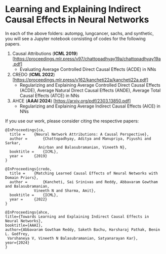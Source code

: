 # Learning and Explaining Indirect Causal Effects in Neural Networks


In each of the above folders: autompg, lungcancer, sachs, and synthetic, you will see a Jupyter notebook consisting of codes for the following papers.

1. Causal Attributions (**ICML 2019**) [https://proceedings.mlr.press/v97/chattopadhyay19a/chattopadhyay19a.pdf]
   - Evaluating Average Controlled Direct Causal Effects (ACDE) in NNs 
2. CREDO (**ICML 2022**) [https://proceedings.mlr.press/v162/kancheti22a/kancheti22a.pdf]
   - Regularizing and Explaining Average Controlled Direct Causal Effects (ACDE), Average Natural Direct Causal Effects (ANDE), Average Total Causal Effects (ATCE) in NNs
3. AHCE (**AAAI 2024**) [https://arxiv.org/pdf/2303.13850.pdf]
   - Regularizing and Explaining Average Indirect Causal Effects (AICE) in NNs
 
If you use our work, please consider citing the respective papers:
```
@InProceedings{ca,
  title = 	 {Neural Network Attributions: A Causal Perspective},
  author =       {Chattopadhyay, Aditya and Manupriya, Piyushi and Sarkar,
               Anirban and Balasubramanian, Vineeth N},
  booktitle = 	 {ICML},
  year = 	 {2019}
}
```
```
@InProceedings{credo,
  title = 	 {Matching Learned Causal Effects of Neural Networks with Domain Priors},
  author =       {Kancheti, Sai Srinivas and Reddy, Abbavaram Gowtham and Balasubramanian,
             Vineeth N and Sharma, Amit},
  booktitle = 	 {ICML},
  year = 	 {2022}
}
```

```
@InProceedings{ahce, 
title={Towards Learning and Explaining Indirect Causal Effects in Neural Networks},  
booktitle={AAAI}, 
author={Abbavaram Gowtham Reddy, Saketh Bachu, Harsharaj Pathak, Benin L. Godfrey,
 Varshaneya V, Vineeth N Balasubramanian, Satyanarayan Kar}, 
year={2024}
}
```
